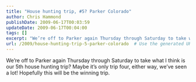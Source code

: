 ```yaml
---
title: "House hunting trip, #5? Parker Colorado"
author: Chris Hammond
publishDate: 2009-06-17T00:03:59
updateDate: 2009-06-17T00:04:00
tags: []
excerpt: "We’re off to Parker again Thursday through Saturday to take what I think is our 5th house hunting trip? Maybe it’s only trip four, either way, we’ve seen a lot! Hopefully this will be the winning trip."
url: /2009/house-hunting-trip-5-parker-colorado  # Use the generated URL with year
---
```

<p>We’re off to Parker again Thursday through Saturday to take what I think is our 5th house hunting trip? Maybe it’s only trip four, either way, we’ve seen a lot! Hopefully this will be the winning trip.</p>
